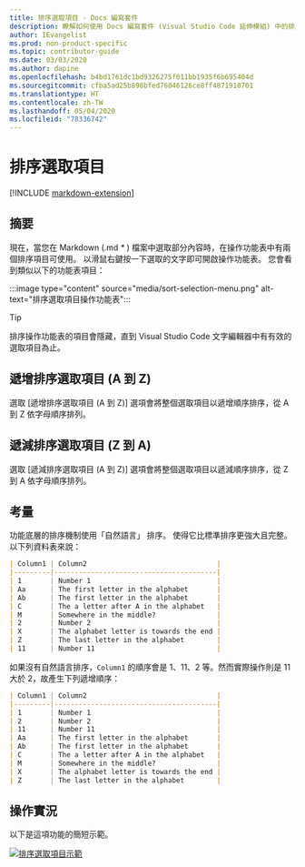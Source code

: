 ```yaml
---
title: 排序選取項目 - Docs 編寫套件
description: 瞭解如何使用 Docs 編寫套件 (Visual Studio Code 延伸模組) 中的排序選取項目功能。
author: IEvangelist
ms.prod: non-product-specific
ms.topic: contributor-guide
ms.date: 03/03/2020
ms.author: dapine
ms.openlocfilehash: b4bd1761dc1bd9326275f011bb1935f6b695404d
ms.sourcegitcommit: cfba5ad25b898bfed76046126ce8ff4871910701
ms.translationtype: HT
ms.contentlocale: zh-TW
ms.lasthandoff: 05/04/2020
ms.locfileid: "78336742"
---
```

# <a name="sort-selection"></a>排序選取項目

[!INCLUDE [markdown-extension](includes/markdown-extension.md)]

## <a name="summary"></a>摘要

現在，當您在 Markdown (.md *\** ) 檔案中選取部分內容時，在操作功能表中有兩個排序項目可使用。 以滑鼠右鍵按一下選取的文字即可開啟操作功能表。 您會看到類似以下的功能表項目：

:::image type="content" source="media/sort-selection-menu.png" alt-text="排序選取項目操作功能表":::

> [!TIP]
> 排序操作功能表的項目會隱藏，直到 Visual Studio Code 文字編輯器中有有效的選取項目為止。

## <a name="sort-selection-ascending-a-to-z"></a>遞增排序選取項目 (A 到 Z)

選取 [遞增排序選取項目 (A 到 Z)]  選項會將整個選取項目以遞增順序排序，從 A 到 Z 依字母順序排列。

## <a name="sort-selection-descending-z-to-a"></a>遞減排序選取項目 (Z 到 A)

選取 [遞減排序選取項目 (A 到 Z)]  選項會將整個選取項目以遞減順序排序，從 Z 到 A 依字母順序排列。

## <a name="considerations"></a>考量

功能底層的排序機制使用「自然語言」  排序。 使得它比標準排序更強大且完整。 以下列資料表來說：

```markdown
| Column1 | Column2                                |
|---------|----------------------------------------|
| 1       | Number 1                               |
| Aa      | The first letter in the alphabet       |
| Ab      | The first letter in the alphabet       |
| C       | The a letter after A in the alphabet   |
| M       | Somewhere in the middle?               |
| 2       | Number 2                               |
| X       | The alphabet letter is towards the end |
| Z       | The last letter in the alphabet        |
| 11      | Number 11                              |
```

如果沒有自然語言排序，`Column1` 的順序會是 1、11、2 等。然而實際操作則是 11 大於 2，故產生下列遞增順序：

```markdown
| Column1 | Column2                                |
|---------|----------------------------------------|
| 1       | Number 1                               |
| 2       | Number 2                               |
| 11      | Number 11                              |
| Aa      | The first letter in the alphabet       |
| Ab      | The first letter in the alphabet       |
| C       | The a letter after A in the alphabet   |
| M       | Somewhere in the middle?               |
| X       | The alphabet letter is towards the end |
| Z       | The last letter in the alphabet        |
```

## <a name="in-action"></a>操作實況

以下是這項功能的簡短示範。

[![排序選取項目示範](media/sort-selection.gif)](media/sort-selection.gif#lightbox)
